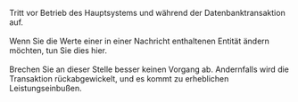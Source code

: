 Tritt vor Betrieb des Hauptsystems und während der Datenbanktransaktion auf.<br /><br />Wenn Sie die Werte einer in einer Nachricht enthaltenen Entität ändern möchten, tun Sie dies hier.<br /><br />Brechen Sie an dieser Stelle besser keinen Vorgang ab. Andernfalls wird die Transaktion rückabgewickelt, und es kommt zu erheblichen Leistungseinbußen.